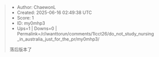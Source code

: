 > - Author: ChaewonL
> - Created: 2025-06-16 02:49:38 UTC
> - Score: 1
> - ID: my0mhp3
> - Ups=1 | Downs=0 | Permalink=/r/iwanttorun/comments/1lcct26/do_not_study_nursing_in_australia_just_for_the_pr/my0mhp3/
>
> 落后版本了
